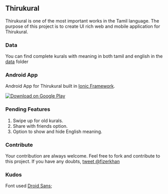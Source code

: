 ## Thirukural

Thirukural is one of the most important works in the Tamil language.
The purpose of this project is to create UI rich web and mobile application for Thirukural.

### Data

You can find complete kurals with meaning in both tamil and english
in the [data](https://github.com/fizerkhan/thirukural/tree/master/data) folder

### Android App

Android App for Thirukural built in [Ionic Framework](http://ionicframework.com/).

[![Download on Google Play](https://github.com/fizerkhan/thirukural/blob/master/badges/google-play.png)](https://play.google.com/store/apps/details?id=com.fizerkhan.thirukural)

### Pending Features

1. Swipe up for old kurals.
2. Share with friends option.
3. Option to show and hide English meaning.

### Contribute

Your contribution are always welcome. Feel free to fork and
contribute to this project. If you have any doubts,
[tweet @fizerkhan](https://twitter.com/fizerkhan)

### Kudos

Font used [Droid Sans](http://fonts.googleapis.com/earlyaccess/droidsanstamil.css);
